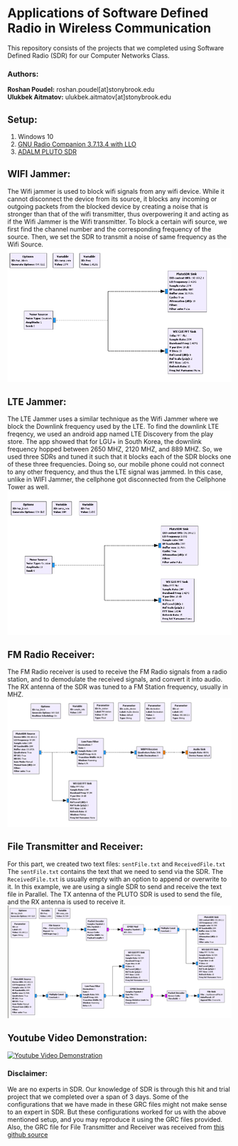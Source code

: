 # Applications of Software Defined Radio in Wireless Communication
This repository consists of the projects that we completed using Software Defined Radio (SDR) for our Computer Networks Class.

### Authors:
**Roshan Poudel:** roshan.poudel[at]stonybrook.edu <br>
**Ulukbek Aitmatov:** ulukbek.aitmatov[at]stonybrook.edu

## Setup:
1. Windows 10
2. [GNU Radio Companion 3.7.13.4 with LLO](http://www.gcndevelopment.com/gnuradio/downloads.htm)
3. [ADALM PLUTO SDR](https://www.amazon.com/ANALOG-DEVICES-ADALM-Pluto-Software-Learning/dp/B079VXXKXR)

## WIFI Jammer:
The Wifi jammer is used to block wifi signals from any wifi device. While it cannot disconnect the device from its source, it blocks any incoming or outgoing packets from the blocked device by creating a noise that is stronger than that of the wifi transmitter, thus overpowering it and acting as if the Wifi Jammer is the Wifi transmitter. To block a certain wifi source, we first find the channel number and the corresponding frequency of the source. Then, we set the SDR to transmit a noise of same frequency as the Wifi Source.
![GRC Diagram of WIFI Jammer](./Images/WIFI_Jammer_GRC.png)


## LTE Jammer:
The LTE Jammer uses a similar technique as the Wifi Jammer where we block the Downlink frequency used by the LTE. To find the downlink LTE freqency, we used an android app named LTE Discovery from the play store. The app showed that for LGU+ in South Korea, the downlink frequency hopped between 2650 MHZ, 2120 MHZ, and 889 MHZ. So, we used three SDRs and tuned it such that it blocks each of the SDR blocks one of these three frequencies. Doing so, our mobile phone could not connect to any other frequency, and thus the LTE signal was jammed. In this case, unlike in WIFI Jammer, the cellphone got disconnected from the Cellphone Tower as well.
![GRC Diagram of LTE Jammer](./Images/LTE_Jammer_GRC.png)


## FM Radio Receiver:
The FM Radio receiver is used to receive the FM Radio signals from a radio station, and to demodulate the received signals, and convert it into audio. The RX antenna of the SDR was tuned to a FM Station frequency, usually in MHZ. 
![GRC Diagram of FM Radio Receiver](./Images/FM_Radio_GRC.png)

## File Transmitter and Receiver:
For this part, we created two text files: `sentFile.txt` and `ReceivedFile.txt` The  `sentFile.txt` contains the text that we need to send via the SDR. The `ReceivedFile.txt` is usually empty with an option to append or overwrite to it. In this example, we are using a single SDR to send and receive the text file in Parallel. The TX antenna of the PLUTO SDR is used to send the file, and the RX antenna is used to receive it.
![GRC Diagram of File Transmitter and Receiver](./Images/Tranmitter_Receiver_GRC.png)


## Youtube Video Demonstration:
[![Youtube Video Demonstration](https://img.youtube.com/vi/B0036XWCacU/0.jpg)](https://www.youtube.com/watch?v=B0036XWCacU)

### Disclaimer:
We are no experts in SDR. Our knowledge of SDR is through this hit and trial project that we completed over a span of 3 days. Some of the configurations that we have made in these GRC files might not make sense to an expert in SDR. But these configurations worked for us with the above mentioned setup, and you may reproduce it using the GRC files provided. Also, the GRC file for File Transmitter and Receiver was received from [this github source](https://github.com/patel999jay/ADALM-Pluto-File-Transfer) 
